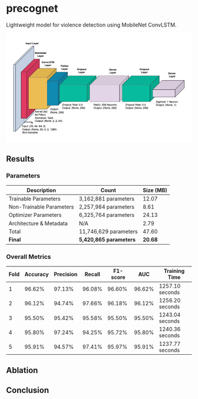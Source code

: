 # precognet
Lightweight model for violence detection using MobileNet ConvLSTM.

![Model Pipeline](static/precognet-model-pipeline.jpg "Precognet Pipeline")

## Results

### Parameters

| **Description**          | **Count**                 | **Size (MB)**       |
|--------------------------|---------------------------|---------------------|
| Trainable Parameters     | 3,162,881 parameters      | 12.07               |
| Non-Trainable Parameters | 2,257,984 parameters      | 8.61                |
| Optimizer Parameters     | 6,325,764 parameters      | 24.13               |
| Architecture & Metadata  | N/A                       | 2.79                |
| Total                    | 11,746,629 parameters     | 47.60               |
| **Final**                | **5,420,865 parameters**  | **20.68**           |

### Overall Metrics

| **Fold** | **Accuracy** | **Precision** | **Recall** | **F1-score** | **AUC**   | **Training Time**   |
|--------------|--------------|--------------|------------|--------------|-----------|----------------------|
| 1            | 96.62%       | 97.13%       | 96.08%     | 96.60%       | 96.62%    | 1257.10 seconds     |
| 2            | 96.12%       | 94.74%       | 97.66%     | 96.18%       | 96.12%    | 1256.20 seconds     |
| 3            | 95.50%       | 95.42%       | 95.58%     | 95.50%       | 95.50%    | 1243.04 seconds     |
| 4            | 95.80%       | 97.24%       | 94.25%     | 95.72%       | 95.80%    | 1240.36 seconds     |
| 5            | 95.91%       | 94.57%       | 97.41%     | 95.97%       | 95.91%    | 1237.77 seconds     |

## Ablation

## Conclusion
